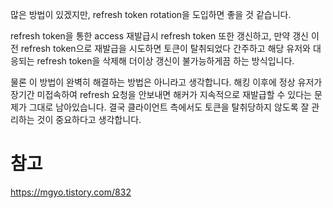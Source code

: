 많은 방법이 있겠지만, refresh token rotation을 도입하면 좋을 것 같습니다. 

refresh token을 통한 access 재발급시 refresh token 또한 갱신하고, 만약 갱신 이전 refresh token으로 재발급을 시도하면 토큰이 탈취되었다 간주하고 해당 유저와 대응되는 refresh token을 삭제해 더이상 갱신이 불가능하게끔 하는 방식입니다. 

물론 이 방법이 완벽히 해결하는 방법은 아니라고 생각합니다. 해킹 이후에 정상 유저가 장기간 미접속하여 refresh 요청을 안보내면 해커가 지속적으로 재발급할 수 있다는 문제가 그대로 남아있습니다.
결국 클라이언트 측에서도 토큰을 탈취당하지 않도록 잘 관리하는 것이 중요하다고 생각합니다.

# 참고
https://mgyo.tistory.com/832